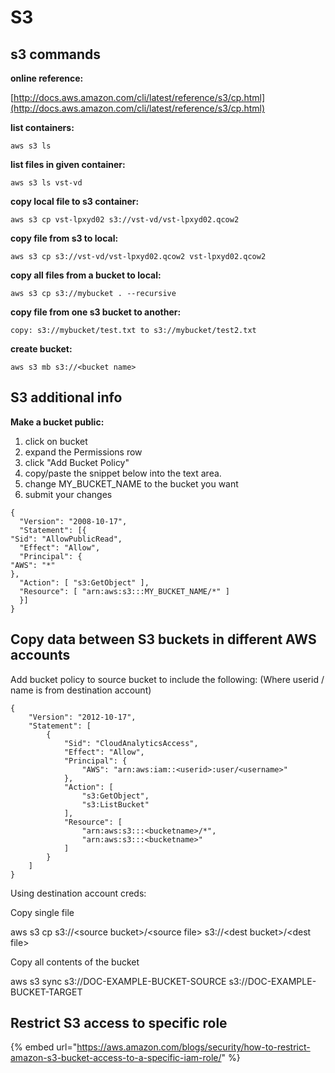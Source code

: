 # S3

## **s3 commands**

**online reference:**

[http://docs.aws.amazon.com/cli/latest/reference/s3/cp.html](http://docs.aws.amazon.com/cli/latest/reference/s3/cp.html)

**list containers:**

`aws s3 ls`

**list files in given container:**

`aws s3 ls vst-vd`

**copy local file to s3 container:**

`aws s3 cp vst-lpxyd02 s3://vst-vd/vst-lpxyd02.qcow2`

**copy file from s3 to local:**

`aws s3 cp s3://vst-vd/vst-lpxyd02.qcow2 vst-lpxyd02.qcow2`

**copy all files from a bucket to local:**

`aws s3 cp s3://mybucket . --recursive`

**copy file from one s3 bucket to another:**

`copy: s3://mybucket/test.txt to s3://mybucket/test2.txt`

**create bucket:**

`aws s3 mb s3://<bucket name>`

## **S3 additional info**

**Make a bucket public:**

1. click on bucket
2. expand the Permissions row
3. click "Add Bucket Policy"
4. copy/paste the snippet below into the text area.
5. change MY\_BUCKET\_NAME to the bucket you want
6. submit your changes

```
{
  "Version": "2008-10-17",
  "Statement": [{
"Sid": "AllowPublicRead",
  "Effect": "Allow",
  "Principal": {
"AWS": "*"
},
  "Action": [ "s3:GetObject" ],
  "Resource": [ "arn:aws:s3:::MY_BUCKET_NAME/*" ]
  }]
}
```

## Copy data between S3 buckets in different AWS accounts

Add bucket policy to source bucket to include the following: (Where userid / name is from destination account)

```
{
    "Version": "2012-10-17",
    "Statement": [
        {
            "Sid": "CloudAnalyticsAccess",
            "Effect": "Allow",
            "Principal": {
                "AWS": "arn:aws:iam::<userid>:user/<username>"
            },
            "Action": [
                "s3:GetObject",
                "s3:ListBucket"
            ],
            "Resource": [
                "arn:aws:s3:::<bucketname>/*",
                "arn:aws:s3:::<bucketname>"
            ]
        }
    ]
}
```

Using destination account creds:

Copy single file

aws s3 cp s3://\<source bucket>/\<source file> s3://\<dest bucket>/\<dest file>

Copy all contents of the bucket

aws s3 sync s3://DOC-EXAMPLE-BUCKET-SOURCE s3://DOC-EXAMPLE-BUCKET-TARGET

## Restrict S3 access to specific role

{% embed url="https://aws.amazon.com/blogs/security/how-to-restrict-amazon-s3-bucket-access-to-a-specific-iam-role/" %}

